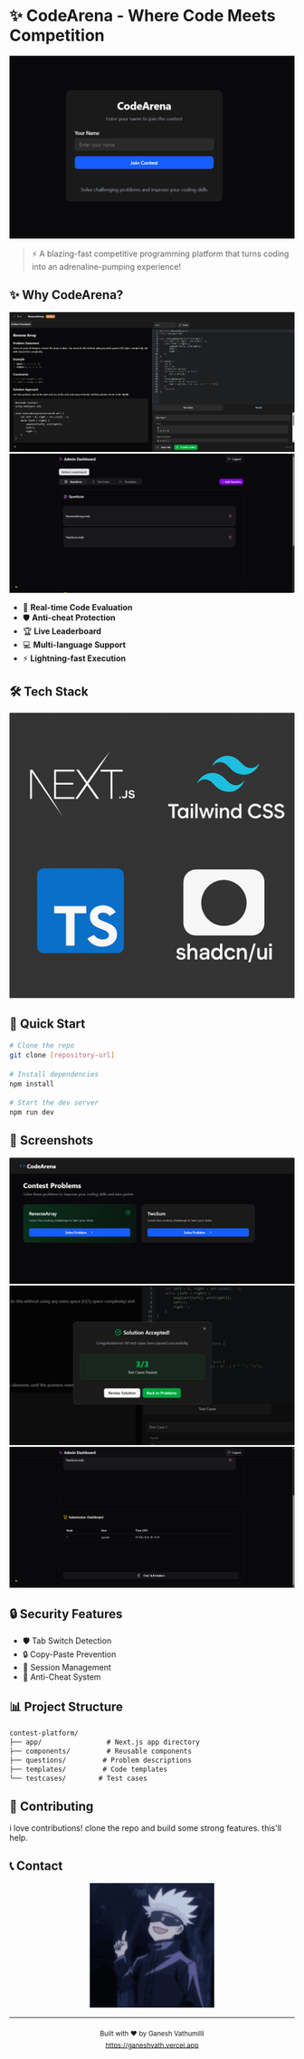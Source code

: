 # ✨ CodeArena - Where Code Meets Competition

<div align="center">
  <img src="./public/images/hero.png" alt="CodeArena Demo" />
</div>

> ⚡ A blazing-fast competitive programming platform that turns coding into an adrenaline-pumping experience!

## ✨ Why CodeArena?

<div align="center">
  <img src="./public/images/problem-solving.png" alt="Problem Solving Interface" />
  <img src="./public/images/admin-dashboard.png" alt="Admin Dashboard" />
</div>

- 🎯 **Real-time Code Evaluation**
- 🛡️ **Anti-cheat Protection**
- 🏆 **Live Leaderboard**
- 💻 **Multi-language Support**
- ⚡ **Lightning-fast Execution**

## 🛠️ Tech Stack

<div align="center">
  <img src="./public/images/tech-stack.png" alt="Tech Stack" />
</div>

## 🚀 Quick Start

```bash
# Clone the repo
git clone [repository-url]

# Install dependencies
npm install

# Start the dev server
npm run dev
```

## 📱 Screenshots

<div align="center">
  <img src="./public/images/contest-page.png" alt="Contest Page" />
  <img src="./public/images/problem-page.png" alt="Problem Page" />
  <img src="./public/images/leaderboard.png" alt="Leaderboard" />
</div>

## 🔒 Security Features

- 🛡️ Tab Switch Detection
- 🔒 Copy-Paste Prevention
- 🔐 Session Management
- 🚫 Anti-Cheat System

## 📊 Project Structure

```
contest-platform/
├── app/                # Next.js app directory
├── components/         # Reusable components
├── questions/         # Problem descriptions
├── templates/         # Code templates
└── testcases/        # Test cases
```

## 🤝 Contributing

i love contributions! clone the repo and build some strong features. this'll help.

## 📞 Contact

<div align="center">
  <a href="https://ganeshvath.vercel.app">
    <img src="./public/images/portfolio-button.gif" alt="Portfolio" />
  </a>
</div>

---

<div align="center">
  <sub>Built with ❤️ by Ganesh Vathumilli</sub>
  <br />
  <sub><a href="https://ganeshvath.vercel.app">https://ganeshvath.vercel.app</a></sub>
</div>

